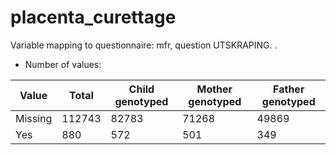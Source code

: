 # placenta_curettage
Variable mapping to questionnaire: mfr, question UTSKRAPING.
.
- Number of values:

| Value | Total | Child genotyped | Mother genotyped | Father genotyped |
| ----- | ----- | --------------- | ---------------- | ---------------- |
| Missing | 112743 | 82783 | 71268 | 49869 |
| Yes | 880 | 572 | 501 |349 |




